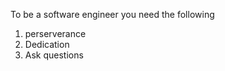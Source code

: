 To be a software engineer you need the following
 1. perserverance
 2. Dedication
 3. Ask questions